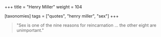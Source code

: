 +++
title = "Henry Miller"
weight = 104

[taxonomies]
tags = ["quotes", "henry miller", "sex"]
+++

> "Sex is one of the nine reasons for reincarnation ... the other eight are
> unimportant."

